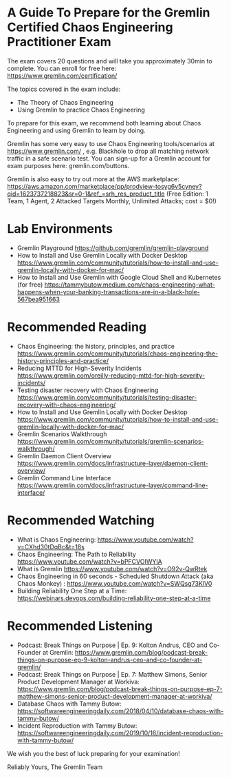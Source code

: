 # A Guide To Prepare for the Gremlin Certified Chaos Engineering Practitioner Exam 

The exam covers 20 questions and will take you approximately 30min to complete. 
You can enroll for free here: https://www.gremlin.com/certification/

The topics covered in the exam include:

* The Theory of Chaos Engineering
* Using Gremlin to practice Chaos Engineering 

To prepare for this exam, we recommend both learning about Chaos Engineering and using Gremlin to learn by doing. 

Gremlin has some very easy to use Chaos Engineering tools/scenarios at https://www.gremlin.com/ , e.g. Blackhole to drop all matching network traffic in a safe scenario test. You can sign-up for a Gremlin account for exam purposes here: gremlin.com/buttons.  

Gremlin is also easy to try out more at the AWS marketplace: https://aws.amazon.com/marketplace/pp/prodview-tosyg6v5cyney?qid=1623737218823&sr=0-1&ref_=srh_res_product_title (Free Edition: 1 Team, 1 Agent, 2 Attacked Targets Monthly, Unlimited Attacks; cost = $0!)

# Lab Environments 
* Gremlin Playground https://github.com/gremlin/gremlin-playground
* How to Install and Use Gremlin Locally with Docker Desktop https://www.gremlin.com/community/tutorials/how-to-install-and-use-gremlin-locally-with-docker-for-mac/
* How to Install and Use Gremlin with Google Cloud Shell and Kubernetes (for free) https://tammybutow.medium.com/chaos-engineering-what-happens-when-your-banking-transactions-are-in-a-black-hole-567bea951663 

# Recommended Reading 

* Chaos Engineering: the history, principles, and practice https://www.gremlin.com/community/tutorials/chaos-engineering-the-history-principles-and-practice/
* Reducing MTTD for High-Severity Incidents https://www.gremlin.com/oreilly-reducing-mttd-for-high-severity-incidents/
* Testing disaster recovery with Chaos Engineering https://www.gremlin.com/community/tutorials/testing-disaster-recovery-with-chaos-engineering/ 
* How to Install and Use Gremlin Locally with Docker Desktop https://www.gremlin.com/community/tutorials/how-to-install-and-use-gremlin-locally-with-docker-for-mac/
* Gremlin Scenarios Walkthrough https://www.gremlin.com/community/tutorials/gremlin-scenarios-walkthrough/
* Gremlin Daemon Client Overview https://www.gremlin.com/docs/infrastructure-layer/daemon-client-overview/
* Gremlin Command Line Interface https://www.gremlin.com/docs/infrastructure-layer/command-line-interface/ 

#  Recommended Watching 
* What is Chaos Engineering: https://www.youtube.com/watch?v=CXhd30tDqBc&t=18s 
* Chaos Engineering: The Path to Reliability https://www.youtube.com/watch?v=bPFCVOIWYlA 
* What is Gremlin https://www.youtube.com/watch?v=O92v-QwRtek 
* Chaos Engineering in 60 seconds - Scheduled Shutdown Attack (aka Chaos Monkey) : https://www.youtube.com/watch?v=SWQsg73KlV0 
* Building Reliability One Step at a Time: https://webinars.devops.com/building-reliability-one-step-at-a-time 

# Recommended Listening 
* Podcast: Break Things on Purpose | Ep. 9: Kolton Andrus, CEO and Co-Founder at Gremlin: https://www.gremlin.com/blog/podcast-break-things-on-purpose-ep-9-kolton-andrus-ceo-and-co-founder-at-gremlin/ 
* Podcast: Break Things on Purpose | Ep. 7: Matthew Simons, Senior Product Development Manager at Workiva: https://www.gremlin.com/blog/podcast-break-things-on-purpose-ep-7-matthew-simons-senior-product-development-manager-at-workiva/ 
* Database Chaos with Tammy Butow: https://softwareengineeringdaily.com/2018/04/10/database-chaos-with-tammy-butow/ 
* Incident Reproduction with Tammy Butow: https://softwareengineeringdaily.com/2019/10/16/incident-reproduction-with-tammy-butow/ 



We wish you the best of luck preparing for your examination! 

Reliably Yours, 
The Gremlin Team
